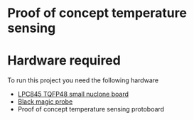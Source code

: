 # Proof of concept temperature sensing
# Hardware required
To run this project you need the following hardware
* [LPC845 TQFP48 small nuclone board](https://github.com/Squantor/squantorDevelBoards/tree/master/electronics/nuclone_LPC845M301BD48_small)
* [Black magic probe](https://github.com/blackmagic-debug/blackmagic)
* Proof of concept temperature sensing protoboard
